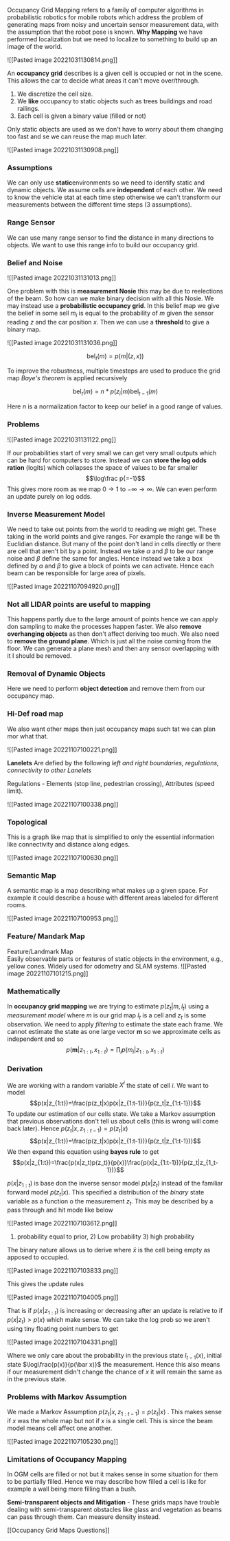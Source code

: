 Occupancy Grid Mapping refers to a family of computer algorithms in probabilistic robotics for mobile robots which address the problem of generating maps from noisy and uncertain sensor measurement data, with the assumption that the robot pose is known. **Why Mapping** we have performed localization but we need to localize to something to build up an image of the world.

![[Pasted image 20221031130814.png]]

An **occupancy grid** describes is a given cell is occupied or not in the scene. This allows the car to decide what areas it can't move over/through.

1. We discretize the cell size.
2. We **like** occupancy to static objects such as trees buildings and road railings.
3. Each cell is given a binary value (filled or not)

Only static objects are used as we don't have to worry about them changing too fast and se we can reuse the map much later.

![[Pasted image 20221031130908.png]]

### Assumptions
We can only use **static**environments so we need to identify static and dynamic objects. We assume cells are **independent** of each other. We need to know the vehicle stat at each time step otherwise we can't transform our measurements between the different time steps (3 assumptions).

### Range Sensor
We can use many range sensor to find the distance in many directions to objects. We want to use this range info to build our occupancy grid. 

### Belief and Noise

![[Pasted image 20221031131013.png]]

One problem with this is **measurement Nosie** this may be due to reelections of the beam. So how can we make binary decision with all this Nosie. We may instead use a **probabilistic occupancy grid**. In this belief map we give the belief in some sell $m_i$ is equal to the probability of $m$ given the sensor reading $z$ and the car position $x$. Then we can use a **threshold** to give a binary map.

![[Pasted image 20221031131036.png]]

$$\text{bel}_t(m)=p(m|(z,x))$$

To improve the robustness, multiple timesteps are used to produce the grid map *Baye's theorem* is applied recursively 

$$\text{bel}_t(m)=n*p(z_i|m)\text{bel}_{t-1}(m)$$

Here $n$ is a normalization factor to keep our belief in a good range of values.

### Problems

![[Pasted image 20221031131122.png]]

If our probabilities start of very small we can get very small outputs which can be hard for computers to store. Instead we can **store the log odds ration** (logits) which collapses the space of values to be far smaller $$\log\frac p{=-1}$$This gives more room as we map $0\to1$ to $-\infty\to\infty$. We can even perform an update purely on log odds.

### Inverse Measurement Model
We need to take out points from the world to reading we might get. These taking in the world points and give ranges. For example the range will be th Euclidian distance. But many of the point don't land in cells directly or there are cell that aren't bit by a point. Instead we take $\alpha$ and $\beta$ to be our range noise and $\beta$ define the same for angles. Hence instead we take a box defined by $\alpha$ and $\beta$ to give a block of points we can activate. Hence each beam can be responsible for large area of pixels.

![[Pasted image 20221107094920.png]]

### Not all LIDAR points are useful to mapping
This happens partly due to the large amount of points hence we can apply don sampling to make the processes happen faster. We also **remove overhanging objects** as then don't affect deriving too much. We also need to **remove the ground plane**. Which is just all the noise coming from the floor. We can generate a plane mesh and then any sensor overlapping with it I should be removed.

### Removal of Dynamic Objects
Here we need to perform **object detection** and remove them from our occupancy map.

### Hi-Def road map
We also want other maps then just occupancy maps such tat we can plan mor what that. 

![[Pasted image 20221107100221.png]]

**Lanelets** Are defied by the following *left and right boundaries, regulations, connectivity to other Lanelets* 

Regulations - Elements (stop line, pedestrian crossing), Attributes (speed limit).

![[Pasted image 20221107100338.png]]



### Topological 
This is a graph like map that is simplified to only the essential information like connectivity and distance along edges.

![[Pasted image 20221107100630.png]]

### Semantic Map
A semantic map is a map describing what makes up a given space. For example it could describe a house with different areas labeled for different rooms.

![[Pasted image 20221107100953.png]]

### Feature/ Mandark Map
Feature/Landmark Map  
Easily observable parts or features of static objects in the environment, e.g., yellow cones. Widely used for odometry and SLAM systems.
![[Pasted image 20221107101215.png]]

### Mathematically
In **occupancy grid mapping** we are trying to estimate $p(z_t|m,l_t)$ using a *measurement model* where $m$ is our grid map $l_t$ is a cell and $z_t$ is some observation. We need to apply *filtering* to estimate the state each frame. We cannot estimate the state as one large vector $\mathbf m$ so we approximate cells as independent and so $$p(\mathbf m|z_{1:t},x_{1:t})=\prod_ip(m_i|z_{1:t},x_{1:t})$$

### Derivation
We are working with a random variable $X^i$ the state of cell $i$. We want to model $$p(x|z_{1:t})=\frac{p(z_t|x)p(x|z_{1:t-1})}{p(z_t|z_{1:t-1})}$$To update our estimation of our cells state. We take a Markov assumption that previous observations don't tell us about cells (this is wrong will come back later). Hence $p(z_t|x,z_{1:t-1})=p(z_t|x)$  $$p(x|z_{1:t})=\frac{p(z_t|x)p(x|z_{1:t-1})}{p(z_t|z_{1:t-1})}$$ We then expand this equation using **bayes rule** to get $$p(x|z_{1:t})=\frac{p(x|z_t)p(z_t)}{p(x)}\frac{p(x|z_{1:t-1})}{p(z_t|z_{1_t-1})}$$

$p(x|z_{1:t})$ is base don the inverse sensor model $p(x|z_t)$ instead of the familiar forward model $p(z_t|x)$. This specified a distribution of the *binary* state variable as a function o the measurement $z_t$. This may be described by a pass through and hit mode like below

![[Pasted image 20221107103612.png]]
1) probability equal to prior, 2) Low probability 3) high probability

The binary nature allows us to derive where $\bar x$ is the cell being empty as apposed to occupied.

![[Pasted image 20221107103833.png]]

This gives the update rules

![[Pasted image 20221107104005.png]]

That is if $p(x|z_{1:t})$ is increasing or decreasing after an update is relative to if $p(x|z_t)>p(x)$ which make sense. We can take the log prob so we aren't using tiny floating point numbers to get

![[Pasted image 20221107104331.png]]

Where we only care about the probability in the previous state $l_{t-1}(x)$, initial state $\log\frac{p(x)}{p(\bar x)}$ the measurement. Hence this also means if our measurement didn't change the chance of $x$ it will remain the same as in the previous state.

### Problems with Markov Assumption
We made a Markov Assumption $p(z_t|x,z_{1:t-1})=p(z_t|x)$ . This makes sense if $x$ was the whole map but not if $x$ is a single cell. This is since the beam model means cell affect one another.

![[Pasted image 20221107105230.png]]

### Limitations of Occupancy Mapping
In OGM cells are filled or not but it makes sense in some situation for them to be partially filled. Hence we may describe how filled a cell is like for example a wall being more filling than a bush.

**Semi-transparent objects and Mitigation** - These grids maps have trouble dealing with semi-transparent obstacles like glass and vegetation as beams can pass through them. Can measure density instead.

[[Occupancy Grid Maps Questions]]